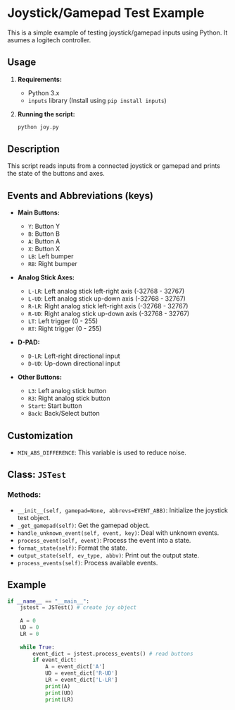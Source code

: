 # Joystick/Gamepad Test Example

This is a simple example of testing joystick/gamepad inputs using Python. It asumes a logitech controller.

## Usage

1. **Requirements:**
    - Python 3.x
    - `inputs` library (Install using `pip install inputs`)

2. **Running the script:**
    ```bash
    python joy.py
    ```

## Description

This script reads inputs from a connected joystick or gamepad and prints the state of the buttons and axes.

## Events and Abbreviations (keys)

- **Main Buttons:**
    - `Y`: Button Y
    - `B`: Button B
    - `A`: Button A
    - `X`: Button X
    - `LB`: Left bumper
    - `RB`: Right bumper

- **Analog Stick Axes:**
    - `L-LR`: Left analog stick left-right axis     (-32768 - 32767)
    - `L-UD`: Left analog stick up-down axis        (-32768 - 32767)
    - `R-LR`: Right analog stick left-right axis    (-32768 - 32767)
    - `R-UD`: Right analog stick up-down axis       (-32768 - 32767)
    - `LT`: Left trigger                            (0 - 255)
    - `RT`: Right trigger                           (0 - 255)

- **D-PAD:**
    - `D-LR`: Left-right directional input
    - `D-UD`: Up-down directional input

- **Other Buttons:**
    - `L3`: Left analog stick button
    - `R3`: Right analog stick button
    - `Start`: Start button
    - `Back`: Back/Select button


## Customization

- `MIN_ABS_DIFFERENCE`: This variable is used to reduce noise.

## Class: `JSTest`

### Methods:

- `__init__(self, gamepad=None, abbrevs=EVENT_ABB)`: Initialize the joystick test object.
- `_get_gamepad(self)`: Get the gamepad object.
- `handle_unknown_event(self, event, key)`: Deal with unknown events.
- `process_event(self, event)`: Process the event into a state.
- `format_state(self)`: Format the state.
- `output_state(self, ev_type, abbv)`: Print out the output state.
- `process_events(self)`: Process available events.

## Example

```python
if __name__ == "__main__":
    jstest = JSTest() # create joy object
    
    A = 0
    UD = 0
    LR = 0
    
    while True:
        event_dict = jstest.process_events() # read buttons
        if event_dict:
            A = event_dict['A']
            UD = event_dict['R-UD']
            LR = event_dict['L-LR']
            print(A)
            print(UD)
            print(LR)
